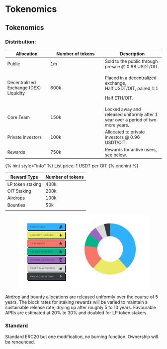 # Tokenomics

## Tokenomics

### Distribution:

<table><thead><tr><th>Allocation</th><th width="162">Number of tokens</th><th>Description</th></tr></thead><tbody><tr><td>Public</td><td>1m </td><td>Sold to the public through presale @ 0.98 USDT/OIT.</td></tr><tr><td>Decentralized Exchange (DEX) Liquidity</td><td>600k</td><td><p>Placed in a decentralized exchange,<br>Half USDT/OIT, paired 1:1</p><p>Half ETH/OIT.</p></td></tr><tr><td>Core Team</td><td>150k</td><td>Locked away and released uniformly after 1 year over a period of two more years.</td></tr><tr><td>Private Investors</td><td>100k</td><td>Allocated to private investors @ 0.96 USDT/OIT.</td></tr><tr><td>Rewards</td><td>750k</td><td>Rewards for active users, see below. </td></tr></tbody></table>

{% hint style="info" %}
List price: 1 USDT per OIT
{% endhint %}

<table data-card-size="large" data-view="cards"><thead><tr><th>Reward Type</th><th>Number of tokens</th></tr></thead><tbody><tr><td>LP token staking</td><td>400k</td></tr><tr><td>OIT Staking</td><td>200k</td></tr><tr><td>Airdrops</td><td>100k</td></tr><tr><td>Bounties</td><td>50k</td></tr><tr><td></td><td></td></tr></tbody></table>

<figure><img src="../../.gitbook/assets/Token distribution on launch 2.svg" alt=""><figcaption></figcaption></figure>

Airdrop and bounty allocations are released uniformly over the course of 5 years. The block rates for staking rewards will be varied to maintain a sustainable release rate, drying up after roughly 5 to 10 years. Favourable APRs are estimated at 20% to 30% and doubled for LP token stakers.

### Standard&#x20;

Standard ERC20 but one modification, no burning function. Ownership will be renounced.
